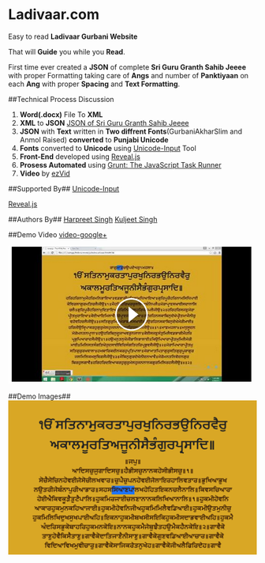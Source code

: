 Ladivaar.com
==============

Easy to read **Ladivaar Gurbani Website**

That will **Guide** you while you **Read**.

First time ever created a **JSON** of complete **Sri Guru Granth Sahib Jeeee** with proper Formatting taking care of **Angs** and number of **Panktiyaan** on each **Ang** with proper **Spacing** and **Text Formatting**.

##Technical Process Discussion
 1. **Word(.docx)** File To **XML**
 2. **XML** to **JSON** [JSON of Sri Guru Granth Sahib Jeeee](https://raw.githubusercontent.com/harpreetkhalsagtbit/ladivaar/master/SGGS.json)
 3. **JSON** with **Text** written in **Two diffrent Fonts**(GurbaniAkharSlim and Anmol Raised) **converted** to **Punjabi Unicode**
 4. **Fonts** converted to **Unicode** using [Unicode-Input](https://github.com/harpreetkhalsagtbit/Unicode-Input) Tool
 5. **Front-End** developed using [Reveal.js](https://github.com/hakimel/reveal.js)
 6. **Prosess Automated** using [Grunt: The JavaScript Task Runner](http://gruntjs.com/)
 7. **Video** by [ezVid](http://www.ezvid.com/)

##Supported By##
[Unicode-Input](https://github.com/harpreetkhalsagtbit/Unicode-Input)

[Reveal.js](https://github.com/hakimel/reveal.js)

##Authors By##
[Harpreet Singh](https://github.com/harpreetkhalsagtbit)
[Kuljeet Singh](https://github.com/ksr89)

##Demo Video
[video-google+](https://www.facebook.com/video.php?v=10206886710032648&set=vb.1424264057&type=2&theater)

[![video-google+](https://raw.githubusercontent.com/harpreetkhalsagtbit/ladivaar/master/assets/video%20sample.png)](https://plus.google.com/+HarpreetSinghGTBIT/posts/MUE9yS5Vhxy?pid=6132809339937240306&oid=113314739847849266946)

##Demo Images##
![Waheguru](/assets/larivarpadchedhighlighter.png?raw=true)

